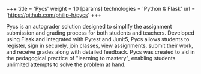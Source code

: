 +++
title = 'Pycs'
weight = 10
[params]
  technologies = 'Python & Flask'
  url = 'https://github.com/philip-h/pycs'
+++

Pycs is an autograder solution designed to simplify the assignment submission and grading process for both students and teachers. Developed using Flask and integrated with Pytest and Junit5, Pycs allows students to register, sign in securely, join classes, view assignments, submit their work, and receive grades along with detailed feedback. Pycs was created to aid in the pedagogical practice of "learning to mastery", enabling students unlimited attempts to solve the problem at hand.
